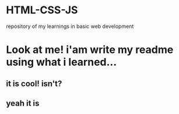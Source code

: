 # HTML-CSS-JS
repository of my learnings in basic web development
<h1> Look at me! i'am write my readme using what i learned...</h1>
<div>
  <h2>it is cool! isn't?</h2>
  <h2> yeah it is</h2>
</div>
